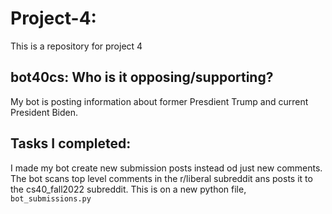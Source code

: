 # Project-4:
This is a repository for project 4
## bot40cs: Who is it opposing/supporting?

My bot is posting information about former Presdient Trump and current President Biden. 





## Tasks I completed:

I made my bot create new submission posts instead od just new comments. The bot scans top level comments in the r/liberal subreddit ans posts it to the cs40_fall2022 subreddit.
This is on a new python file, `bot_submissions.py`
